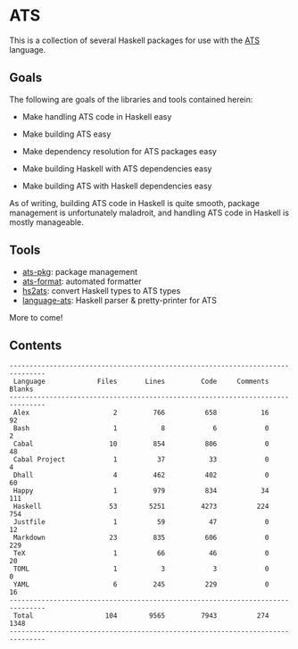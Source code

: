 # ATS

This is a collection of several Haskell packages for use with the
[ATS](http://ats-lang.org/) language.

## Goals

The following are goals of the libraries and tools contained herein:

  * Make handling ATS code in Haskell easy

  * Make building ATS easy

  * Make dependency resolution for ATS packages easy

  * Make building Haskell with ATS dependencies easy

  * Make building ATS with Haskell dependencies easy
  
As of writing, building ATS code in Haskell is quite smooth, package management
is unfortunately maladroit, and handling ATS code in Haskell is mostly
manageable.

## Tools

* [ats-pkg](ats-pkg/README.md): package management
* [ats-format](ats-format/README.md): automated formatter
* [hs2ats](hs2ats/README.md): convert Haskell types to ATS types
* [language-ats](language-ats/README.md): Haskell parser & pretty-printer for ATS

More to come!

## Contents

```
-------------------------------------------------------------------------------
 Language             Files       Lines         Code     Comments       Blanks
-------------------------------------------------------------------------------
 Alex                     2         766          658           16           92
 Bash                     1           8            6            0            2
 Cabal                   10         854          806            0           48
 Cabal Project            1          37           33            0            4
 Dhall                    4         462          402            0           60
 Happy                    1         979          834           34          111
 Haskell                 53        5251         4273          224          754
 Justfile                 1          59           47            0           12
 Markdown                23         835          606            0          229
 TeX                      1          66           46            0           20
 TOML                     1           3            3            0            0
 YAML                     6         245          229            0           16
-------------------------------------------------------------------------------
 Total                  104        9565         7943          274         1348
-------------------------------------------------------------------------------
```
